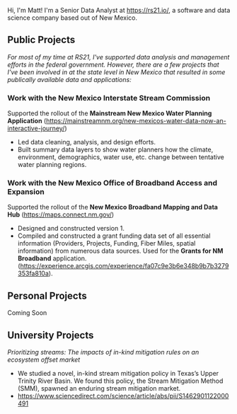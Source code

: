 Hi, I'm Matt! I'm a Senior Data Analyst at https://rs21.io/, a software and data science company based out of New Mexico.

## Public Projects
_For most of my time at RS21, I've supported data analysis and management efforts in the federal government. However, there are a few projects that I've been involved in at the state level in New Mexico that resulted in some publically available data and applications:_
### Work with the New Mexico Interstate Stream Commission
Supported the rollout of the **Mainstream New Mexico Water Planning Application** (https://mainstreamnm.org/new-mexicos-water-data-now-an-interactive-journey/)
- Led data cleaning, analysis, and design efforts.
- Built summary data layers to show water planners how the climate, environment, demographics, water use, etc. change between tentative water planning regions.

### Work with the New Mexico Office of Broadband Access and Expansion
Supported the rollout of the **New Mexico Broadband Mapping and Data Hub** (https://maps.connect.nm.gov/)
- Designed and constructed version 1.
- Compiled and constructed a grant funding data set of all essential information (Providers, Projects, Funding, Fiber Miles, spatial information) from numerous data sources. Used for the **Grants for NM Broadband** application.(https://experience.arcgis.com/experience/fa07c9e3b6e348b9b7b3279353fa810a).

## Personal Projects
Coming Soon

## University Projects
_Prioritizing streams: The impacts of in-kind mitigation rules on an ecosystem offset market_
- We studied a novel, in-kind stream mitigation policy in Texas’s Upper Trinity River Basin. We found this policy, the Stream Mitigation Method (SMM), spawned an enduring stream mitigation market.
- https://www.sciencedirect.com/science/article/abs/pii/S1462901122000491
